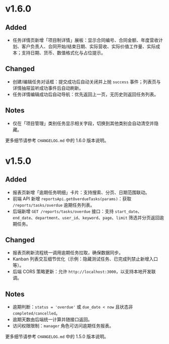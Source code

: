 # v1.6.0

## Added
- 任务详情页新增「项目制详情」展板：显示合同编号、合同金额、年度营收计划、客户负责人、合同开始/结束日期、实际营收、实际价值工作量、实际成本；支持日期、货币、数值格式化与占位提示。

## Changed
- 创建/编辑任务对话框：提交成功后自动关闭并上抛 `success` 事件；列表页与详情抽屉监听成功事件后自动刷新。
- 任务详情编辑成功后自动导航：优先返回上一页，无历史则返回任务列表。

## Notes
- 仅在「项目管理」类别任务显示相关字段，切换到其他类别会自动清空并隐藏。

更多细节请参考 `CHANGELOG.md` 中的 1.6.0 版本说明。

# v1.5.0

## Added
- 报表页新增「逾期任务明细」卡片：支持搜索、分页、日期范围联动。
- 前端 API 新增 `reportsApi.getOverdueTasks(params)`：获取 `/reports/tasks/overdue` 逾期任务列表。
- 后端新增 `GET /reports/tasks/overdue` 接口：支持 `start_date`、`end_date`、`department`、`user_id`、`keyword`、`page`、`limit` 筛选并分页返回逾期任务。

## Changed
- 报表页刷新流程统一调用逾期任务拉取，确保数据同步。
- Kanban 列表交互细节优化（示例：隐藏测试任务、已完成列禁止新增入口等）。
- 后端 CORS 策略更新：允许 `http://localhost:3000`，以支持本地开发联调。

## Notes
- 逾期判断：`status = 'overdue'` 或 `due_date < now` 且状态非 `completed/cancelled`。
- 逾期天数由后端统一计算并随接口返回。
- 访问权限限制：`manager` 角色可访问逾期任务报表。

更多细节请参考 `CHANGELOG.md` 中的 1.5.0 版本说明。